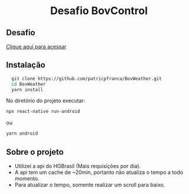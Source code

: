 <h1 align="center">
  Desafio BovControl
</h1>

## Desafio

<a href="https://github.com/bovcontrol/milk-hiring/blob/master/desafio.md">Clique aqui para acessar</a>

## Instalação

```sh
  git clone https://github.com/patricpfranca/BovWeather.git
  cd BovWeather
  yarn install
```

No diretório do projeto executar:

```sh
npx react-native run-android
```

ou

```sh
yarn android
```

## Sobre o projeto

- Utilizei a api do HGBrasil (Mais requisições por dia).
- A api tem um cache de ~20min, portanto não atualiza o tempo a todo momento.
- Para atualizar o tempo, somente realizar um scroll para baixo.
